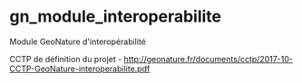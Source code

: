 # gn_module_interoperabilite
Module GeoNature d'interopérabilité

CCTP de définition du projet - http://geonature.fr/documents/cctp/2017-10-CCTP-GeoNature-interoperabilite.pdf
